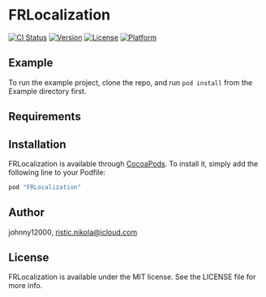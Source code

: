 # FRLocalization

[![CI Status](http://img.shields.io/travis/johnny12000/FRLocalization.svg?style=flat)](https://travis-ci.org/johnny12000/FRLocalization)
[![Version](https://img.shields.io/cocoapods/v/FRLocalization.svg?style=flat)](http://cocoapods.org/pods/FRLocalization)
[![License](https://img.shields.io/cocoapods/l/FRLocalization.svg?style=flat)](http://cocoapods.org/pods/FRLocalization)
[![Platform](https://img.shields.io/cocoapods/p/FRLocalization.svg?style=flat)](http://cocoapods.org/pods/FRLocalization)

## Example

To run the example project, clone the repo, and run `pod install` from the Example directory first.

## Requirements

## Installation

FRLocalization is available through [CocoaPods](http://cocoapods.org). To install
it, simply add the following line to your Podfile:

```ruby
pod "FRLocalization"
```

## Author

johnny12000, ristic.nikola@icloud.com

## License

FRLocalization is available under the MIT license. See the LICENSE file for more info.

